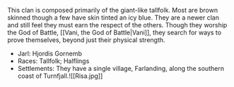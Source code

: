 This clan is composed primarily of the giant-like tallfolk. Most are brown skinned though a few have skin tinted an icy blue. They are a newer clan and still feel they must earn the respect of the others. Though they worship the God of Battle, [[Vani, the God of Battle|Vani]], they search for ways to prove themselves, beyond just their physical strength.

- Jarl: Hjordis Gornemb
- Races: Tallfolk; Halflings
- Settlements: They have a single village, Farlanding, along the southern coast of Turnfjall.![[Risa.jpg]]